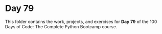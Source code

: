 # Day 79

This folder contains the work, projects, and exercises for **Day 79** of the 100 Days of Code: The Complete Python Bootcamp course.
